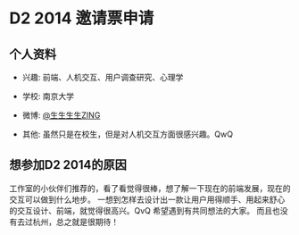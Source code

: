 # D2 2014 邀请票申请

## 个人资料

- 兴趣: 前端、人机交互、用户调查研究、心理学

- 学校: 南京大学
- 微博: [@生生生生ZING](http://weibo.com/ssZing/) 
- 其他: 虽然只是在校生，但是对人机交互方面很感兴趣。QwQ

## 想参加D2 2014的原因

工作室的小伙伴们推荐的，看了看觉得很棒，想了解一下现在的前端发展，现在的交互可以做到什么地步。
一想到怎样去设计出一款让用户用得顺手、用起来舒心的交互设计、前端，就觉得很高兴。QvQ
希望遇到有共同想法的大家。
而且也没有去过杭州，总之就是很期待！
